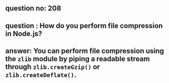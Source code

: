 
      
## question no: 208

## question : How do you perform file compression in Node.js?

## answer: You can perform file compression using the `zlib` module by piping a readable stream through `zlib.createGzip()` or `zlib.createDeflate()`.
      